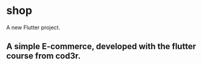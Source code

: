 # shop

A new Flutter project.

## A simple E-commerce, developed with the flutter course from cod3r.
